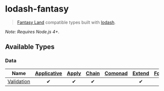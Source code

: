 # lodash-fantasy

> [Fantasy Land](https://github.com/fantasyland/fantasy-land) compatible types built with [lodash](https://lodash.com/).

_Note: Requires Node.js 4+._

## Available Types

### Data

| Name | [Applicative][] | [Apply][] | [Chain][] | [Comonad][] | [Extend][] | [Foldable][] | [Functor][] | [Monad][] | [Monoid][] | [Semigroup][] | [Setoid][] | [Traversable][] |
|---|:-:|:-:|:-:|:-:|:-:|:-:|:-:|:-:|:-:|:-:|:-:|:-:|
| [Validation][] | &#10004; | &#10004; | &#10004; | &nbsp; | &#10004; | &nbsp; | &#10004; | &#10004; | &#10004; | &#10004; | &#10004; | &nbsp; |

[Applicative]: https://github.com/fantasyland/fantasy-land#applicative
[Apply]: https://github.com/fantasyland/fantasy-land#apply
[Chain]: https://github.com/fantasyland/fantasy-land#chain
[Comonad]: https://github.com/fantasyland/fantasy-land#comonad
[Extend]: https://github.com/fantasyland/fantasy-land#extend
[Foldable]: https://github.com/fantasyland/fantasy-land#foldable
[Functor]: https://github.com/fantasyland/fantasy-land#functor
[Monad]: https://github.com/fantasyland/fantasy-land#monad
[Monoid]: https://github.com/fantasyland/fantasy-land#monoid
[Semigroup]: https://github.com/fantasyland/fantasy-land#semigroup
[Setoid]: https://github.com/fantasyland/fantasy-land#setoid
[Traversable]: https://github.com/fantasyland/fantasy-land#traversable
[Validation]: http://jlmorgan.github.io/node-lodash-fantasy/Validation.html
